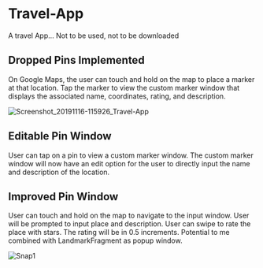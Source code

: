 # Travel-App
A travel App... Not to be used, not to be downloaded

## Dropped Pins Implemented
On Google Maps, the user can touch and hold on the map to place a marker at that location.
Tap the marker to view the custom marker window that displays the associated name, coordinates, rating, and description.

![Screenshot_20191116-115926_Travel-App](https://user-images.githubusercontent.com/35715963/68999207-2a77a700-0872-11ea-8f67-08dc5ad2369d.jpg)

## Editable Pin Window
User can tap on a pin to view a custom marker window. The custom marker window will now have an edit option for the user to directly input the name and description of the location.

## Improved Pin Window
User can touch and hold on the map to navigate to the input window. User will be prompted to input place and description. User can swipe to rate the place with stars. The rating will be in 0.5 increments. Potential to me combined with LandmarkFragment as popup window.

![Snap1](https://user-images.githubusercontent.com/35715963/70112319-c989f600-1609-11ea-898e-692319029eec.jpg)
